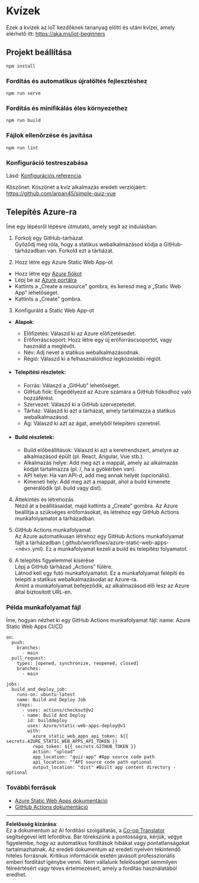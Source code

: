 <!--
CO_OP_TRANSLATOR_METADATA:
{
  "original_hash": "2a459ea9177fb0508ca96068ae1009d2",
  "translation_date": "2025-08-27T22:36:07+00:00",
  "source_file": "quiz-app/README.md",
  "language_code": "hu"
}
-->
# Kvízek

Ezek a kvízek az IoT kezdőknek tananyag előtti és utáni kvízei, amely elérhető itt: https://aka.ms/iot-beginners

## Projekt beállítása

```
npm install
```

### Fordítás és automatikus újratöltés fejlesztéshez

```
npm run serve
```

### Fordítás és minifikálás éles környezethez

```
npm run build
```

### Fájlok ellenőrzése és javítása

```
npm run lint
```

### Konfiguráció testreszabása

Lásd: [Konfigurációs referencia](https://cli.vuejs.org/config/).

Köszönet: Köszönet a kvíz alkalmazás eredeti verziójáért: https://github.com/arpan45/simple-quiz-vue

## Telepítés Azure-ra

Íme egy lépésről lépésre útmutató, amely segít az indulásban:

1. Forkolj egy GitHub-tárházat  
Győződj meg róla, hogy a statikus webalkalmazásod kódja a GitHub-tárházadban van. Forkold ezt a tárházat.

2. Hozz létre egy Azure Static Web App-ot  
- Hozz létre egy [Azure fiókot](http://azure.microsoft.com)  
- Lépj be az [Azure portálra](https://portal.azure.com)  
- Kattints a „Create a resource” gombra, és keresd meg a „Static Web App” lehetőséget.  
- Kattints a „Create” gombra.

3. Konfiguráld a Static Web App-ot  
- **Alapok**:  
  - Előfizetés: Válaszd ki az Azure előfizetésedet.  
  - Erőforráscsoport: Hozz létre egy új erőforráscsoportot, vagy használd a meglévőt.  
  - Név: Adj nevet a statikus webalkalmazásodnak.  
  - Régió: Válaszd ki a felhasználóidhoz legközelebbi régiót.  

- #### Telepítési részletek:  
  - Forrás: Válaszd a „GitHub” lehetőséget.  
  - GitHub fiók: Engedélyezd az Azure számára a GitHub fiókodhoz való hozzáférést.  
  - Szervezet: Válaszd ki a GitHub szervezetedet.  
  - Tárház: Válaszd ki azt a tárházat, amely tartalmazza a statikus webalkalmazásod.  
  - Ág: Válaszd ki azt az ágat, amelyből telepíteni szeretnél.  

- #### Build részletek:  
  - Build előbeállítások: Válaszd ki azt a keretrendszert, amelyre az alkalmazásod épült (pl. React, Angular, Vue stb.).  
  - Alkalmazás helye: Add meg azt a mappát, amely az alkalmazás kódját tartalmazza (pl. /, ha a gyökérben van).  
  - API helye: Ha van API-d, add meg annak helyét (opcionális).  
  - Kimeneti hely: Add meg azt a mappát, ahol a build kimenete generálódik (pl. build vagy dist).  

4. Áttekintés és létrehozás  
Nézd át a beállításaidat, majd kattints a „Create” gombra. Az Azure beállítja a szükséges erőforrásokat, és létrehoz egy GitHub Actions munkafolyamatot a tárházadban.

5. GitHub Actions munkafolyamat  
Az Azure automatikusan létrehoz egy GitHub Actions munkafolyamat fájlt a tárházadban (.github/workflows/azure-static-web-apps-<név>.yml). Ez a munkafolyamat kezeli a build és telepítési folyamatot.

6. A telepítés figyelemmel kísérése  
Lépj a GitHub tárházad „Actions” fülére.  
Látnod kell egy futó munkafolyamatot. Ez a munkafolyamat felépíti és telepíti a statikus webalkalmazásodat az Azure-ra.  
Amint a munkafolyamat befejeződik, az alkalmazásod élő lesz az Azure által biztosított URL-en.

### Példa munkafolyamat fájl

Íme, hogyan nézhet ki egy GitHub Actions munkafolyamat fájl:
name: Azure Static Web Apps CI/CD  
```
on:
  push:
    branches:
      - main
  pull_request:
    types: [opened, synchronize, reopened, closed]
    branches:
      - main

jobs:
  build_and_deploy_job:
    runs-on: ubuntu-latest
    name: Build and Deploy Job
    steps:
      - uses: actions/checkout@v2
      - name: Build And Deploy
        id: builddeploy
        uses: Azure/static-web-apps-deploy@v1
        with:
          azure_static_web_apps_api_token: ${{ secrets.AZURE_STATIC_WEB_APPS_API_TOKEN }}
          repo_token: ${{ secrets.GITHUB_TOKEN }}
          action: "upload"
          app_location: "quiz-app" #App source code path
          api_location: ""API source code path optional
          output_location: "dist" #Built app content directory - optional
```

### További források
- [Azure Static Web Apps dokumentáció](https://learn.microsoft.com/azure/static-web-apps/getting-started)  
- [GitHub Actions dokumentáció](https://docs.github.com/actions/use-cases-and-examples/deploying/deploying-to-azure-static-web-app)  

---

**Felelősség kizárása**:  
Ez a dokumentum az AI fordítási szolgáltatás, a [Co-op Translator](https://github.com/Azure/co-op-translator) segítségével lett lefordítva. Bár törekszünk a pontosságra, kérjük, vegye figyelembe, hogy az automatikus fordítások hibákat vagy pontatlanságokat tartalmazhatnak. Az eredeti dokumentum az eredeti nyelvén tekintendő hiteles forrásnak. Kritikus információk esetén javasolt professzionális emberi fordítást igénybe venni. Nem vállalunk felelősséget semmilyen félreértésért vagy téves értelmezésért, amely a fordítás használatából eredhet.